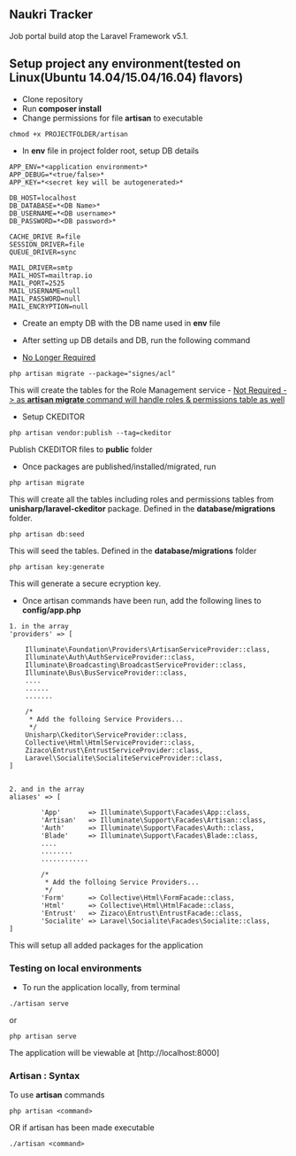 ## Naukri Tracker 

Job portal build atop the Laravel Framework v5.1.




## Setup project any environment(tested on Linux(Ubuntu 14.04/15.04/16.04) flavors)


   - Clone repository
   - Run **composer install**
   - Change permissions for file **artisan** to executable

~~~~
chmod +x PROJECTFOLDER/artisan
~~~~

   - In **env** file in project folder root, setup DB details

~~~~
APP_ENV=*<application environment>*
APP_DEBUG=*<true/false>*
APP_KEY=*<secret key will be autogenerated>*

DB_HOST=localhost
DB_DATABASE=*<DB Name>*
DB_USERNAME=*<DB username>*
DB_PASSWORD=*<DB password>*

CACHE_DRIVE	R=file
SESSION_DRIVER=file
QUEUE_DRIVER=sync

MAIL_DRIVER=smtp
MAIL_HOST=mailtrap.io
MAIL_PORT=2525
MAIL_USERNAME=null
MAIL_PASSWORD=null
MAIL_ENCRYPTION=null
~~~~

- Create an empty DB with the DB name used in **env** file
- After setting up DB details and DB, run the following command

- [No Longer Required](#)
~~~~
php artisan migrate --package="signes/acl"
~~~~

  This will create the tables for the Role Management service - [Not Required -> as **artisan migrate** command will handle roles & permissions table as well](#)


- Setup CKEDITOR
~~~~
php artisan vendor:publish --tag=ckeditor
~~~~

  Publish CKEDITOR files to **public** folder


- Once packages are published/installed/migrated, run

~~~~
php artisan migrate
~~~~

  This will create all the tables including roles and permissions tables from **unisharp/laravel-ckeditor** package. 
  Defined in the **database/migrations** folder.


~~~~
php artisan db:seed
~~~~

  This will seed the tables. Defined in the **database/migrations** folder


~~~~
php artisan key:generate
~~~~

  This will generate a secure ecryption key.



- Once artisan commands have been run, add the following lines to **config/app.php**

~~~~
1. in the array 
'providers' => [	
	
	Illuminate\Foundation\Providers\ArtisanServiceProvider::class,
    Illuminate\Auth\AuthServiceProvider::class,
    Illuminate\Broadcasting\BroadcastServiceProvider::class,
    Illuminate\Bus\BusServiceProvider::class,
    ....
	......
	.......

	/*
     * Add the folloing Service Providers...
     */
	Unisharp\Ckeditor\ServiceProvider::class,
	Collective\Html\HtmlServiceProvider::class,
	Zizaco\Entrust\EntrustServiceProvider::class,
	Laravel\Socialite\SocialiteServiceProvider::class,
]


2. and in the array 
aliases' => [

        'App'       => Illuminate\Support\Facades\App::class,
        'Artisan'   => Illuminate\Support\Facades\Artisan::class,
        'Auth'      => Illuminate\Support\Facades\Auth::class,
        'Blade'     => Illuminate\Support\Facades\Blade::class,
        ....
        ........
        ............

        /*
		 * Add the folloing Service Providers...
		 */
        'Form'      => Collective\Html\FormFacade::class,
        'Html'      => Collective\Html\HtmlFacade::class,
        'Entrust'   => Zizaco\Entrust\EntrustFacade::class,
	    'Socialite' => Laravel\Socialite\Facades\Socialite::class,
]
~~~~

This will setup all added packages for the application



### Testing on local environments

- To run the application locally, from terminal

~~~~
./artisan serve
~~~~

  or

~~~~
php artisan serve
~~~~

  The application will be viewable at [http://localhost:8000]



### Artisan : Syntax


To use **artisan** commands

~~~~
php artisan <command>
~~~~

   OR if artisan has been made executable

~~~~
./artisan <command>
~~~~ 




